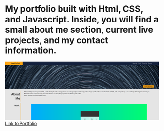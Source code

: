 # My portfolio built with Html, CSS, and Javascript. Inside, you will find a small about me section, current live projects, and my contact information.

![portfolio demo](.\img\portfolio-screenshot.png)
[Link to Portfolio](https://jaredc71.github.io/Portfolio/)

